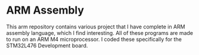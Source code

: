 # ARM Assembly
This arm repository contains various project that I have complete in ARM assembly language, which I find interesting.
All of these programs are made to run on an ARM M4 microprocessor. I coded these specifically for the STM32L476 Development
board.
